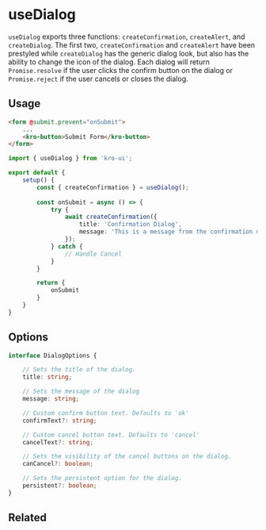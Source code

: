 # useDialog
`useDialog` exports three functions: `createConfirmation`, `createAlert`, and `createDialog`. The first two, `createConfirmation` and `createAlert`
have been prestyled while `createDialog` has the generic dialog look, but also has the ability to change the icon of the dialog. Each dialog
will return `Promise.resolve` if the user clicks the confirm button on the dialog or `Promise.reject` if the user cancels or closes the dialog.

## Usage

<use-dialog-demo></use-dialog-demo>

```html
<form @submit.prevent="onSubmit">
    ...
    <kro-button>Submit Form</kro-button>
</form>
```

```ts
import { useDialog } from 'kro-ui';

export default {
    setup() {
        const { createConfirmation } = useDialog();
    
        const onSubmit = async () => {
            try {
                await createConfirmation({
                    title: 'Confirmation Dialog',
                    message: 'This is a message from the confirmation dialog.',
                });
            } catch {
                // Handle Cancel
            }
        }

        return {
            onSubmit
        }
    }
}
```

## Options
```ts
interface DialogOptions {

    // Sets the title of the dialog.
    title: string;

    // Sets the message of the dialog
    message: string;

    // Custom confirm button text. Defaults to 'ok'
    confirmText?: string;

    // Custom cancel button text. Defaults to 'cancel'
    cancelText?: string;

    // Sets the visibility of the cancel buttons on the dialog.
    canCancel?: boolean;

    // Sets the persistent option for the dialog.
    persistent?: boolean;
}
```

## Related
<press-article-link title="useToast" subtitle="Create toast notifications" to="/composables/useToast"></press-article-link>